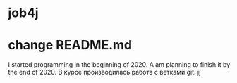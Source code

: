 # job4j
# change README.md

I started programming in the beginning of 2020. A am planning to finish it by the end of 2020.
В курсе производилась работа с ветками git.
jj